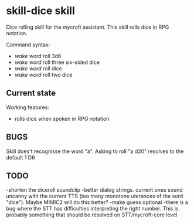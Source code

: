 # skill-dice skill

Dice rolling skill for the mycroft assistant.
This skill rolls dice in RPG notation.

Command syntax:
 - _wake word_ roll 3d6
 - _wake word_ roll three six-sided dice
 - _wake word_ roll dice
 - _wake word_ roll two dice
## Current state

Working features:
 - rolls dice when spoken in RPG notation

## BUGS
Skill does't recognisse the word "a".
Asking to roll "a d20" resolves to the default 1 D6

## TODO

-shorten the diceroll soundclip
-better dialog strings. current ones sound uncanny with the current TTS (too many monotone uterances of the sord "dice"). Maybe MIMIC2 will do this better?
-make guess optional
-there is a bug where the STT has difficulties interpreting the right number. This is probably something that should be resolved on STT/mycroft-core level
